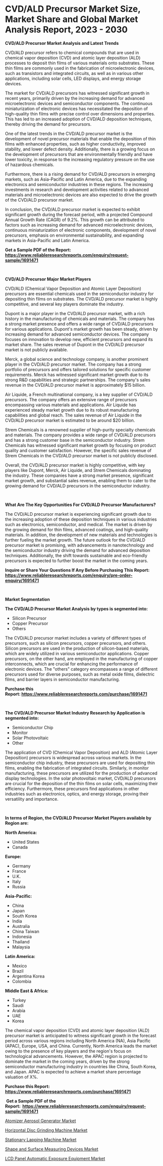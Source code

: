 <p><h1>CVD/ALD Precursor Market Size, Market Share and Global Market Analysis Report, 2023 - 2030</h1></p><p><strong>CVD/ALD Precursor Market Analysis and Latest Trends</strong></p>
<p><p>CVD/ALD precursor refers to chemical compounds that are used in chemical vapor deposition (CVD) and atomic layer deposition (ALD) processes to deposit thin films of various materials onto substrates. These thin films are commonly used in the fabrication of microelectronic devices, such as transistors and integrated circuits, as well as in various other applications, including solar cells, LED displays, and energy storage devices.</p><p>The market for CVD/ALD precursors has witnessed significant growth in recent years, primarily driven by the increasing demand for advanced microelectronic devices and semiconductor components. The continuous miniaturization of electronic devices has necessitated the deposition of high-quality thin films with precise control over dimensions and properties. This has led to an increased adoption of CVD/ALD deposition techniques, thereby driving the demand for precursors.</p><p>One of the latest trends in the CVD/ALD precursor market is the development of novel precursor materials that enable the deposition of thin films with enhanced properties, such as higher conductivity, improved stability, and lower defect density. Additionally, there is a growing focus on the development of precursors that are environmentally friendly and have lower toxicity, in response to the increasing regulatory pressure on the use of hazardous chemicals.</p><p>Furthermore, there is a rising demand for CVD/ALD precursors in emerging markets, such as Asia-Pacific and Latin America, due to the expanding electronics and semiconductor industries in these regions. The increasing investments in research and development activities related to advanced materials and microelectronic devices are also expected to drive the growth of the CVD/ALD precursor market.</p><p>In conclusion, the CVD/ALD precursor market is expected to exhibit significant growth during the forecast period, with a projected Compound Annual Growth Rate (CAGR) of 9.2%. This growth can be attributed to factors such as increasing demand for advanced microelectronic devices, continuous miniaturization of electronic components, development of novel precursors, emphasis on environmental sustainability, and expanding markets in Asia-Pacific and Latin America.</p></p>
<p><strong>Get a Sample PDF of the Report:&nbsp; <a href="https://www.reliableresearchreports.com/enquiry/request-sample/1691471">https://www.reliableresearchreports.com/enquiry/request-sample/1691471</a></strong></p>
<p>&nbsp;</p>
<p><strong>CVD/ALD Precursor Major Market Players</strong></p>
<p><p>CVD/ALD (Chemical Vapor Deposition and Atomic Layer Deposition) precursors are essential chemicals used in the semiconductor industry for depositing thin films on substrates. The CVD/ALD precursor market is highly competitive, and several key players dominate the industry.</p><p>Dupont is a major player in the CVD/ALD precursor market, with a rich history in the manufacturing of chemicals and materials. The company has a strong market presence and offers a wide range of CVD/ALD precursors for various applications. Dupont's market growth has been steady, driven by increasing demand for advanced semiconductor devices. The company focuses on innovation to develop new, efficient precursors and expand its market share. The sales revenue of Dupont in the CVD/ALD precursor market is not publicly available.</p><p>Merck, a global science and technology company, is another prominent player in the CVD/ALD precursor market. The company has a strong portfolio of precursors and offers tailored solutions for specific customer requirements. Merck has witnessed significant market growth due to its strong R&D capabilities and strategic partnerships. The company's sales revenue in the CVD/ALD precursor market is approximately $15 billion.</p><p>Air Liquide, a French multinational company, is a key supplier of CVD/ALD precursors. The company offers an extensive range of precursors encompassing various materials and applications. Air Liquide has experienced steady market growth due to its robust manufacturing capabilities and global reach. The sales revenue of Air Liquide in the CVD/ALD precursor market is estimated to be around $20 billion.</p><p>Strem Chemicals is a renowned supplier of high-purity specialty chemicals and materials. The company provides a wide range of CVD/ALD precursors and has a strong customer base in the semiconductor industry. Strem Chemicals has witnessed significant market growth by focusing on product quality and customer satisfaction. However, the specific sales revenue of Strem Chemicals in the CVD/ALD precursor market is not publicly disclosed.</p><p>Overall, the CVD/ALD precursor market is highly competitive, with key players like Dupont, Merck, Air Liquide, and Strem Chemicals dominating the industry. These companies have a strong market presence, significant market growth, and substantial sales revenue, enabling them to cater to the growing demand for CVD/ALD precursors in the semiconductor industry.</p></p>
<p>&nbsp;</p>
<p><strong>What Are The Key Opportunities For CVD/ALD Precursor Manufacturers?</strong></p>
<p><p>The CVD/ALD precursor market is experiencing significant growth due to the increasing adoption of these deposition techniques in various industries such as electronics, semiconductor, and medical. The market is driven by the growing demand for thin films, advanced coatings, and high-quality materials. In addition, the development of new materials and technologies is further fueling the market growth. The future outlook for the CVD/ALD precursor market is promising, with advancements in nanotechnology and the semiconductor industry driving the demand for advanced deposition techniques. Additionally, the shift towards sustainable and eco-friendly precursors is expected to further boost the market in the coming years.</p></p>
<p><strong>Inquire or Share Your Questions If Any Before Purchasing This Report: <a href="https://www.reliableresearchreports.com/enquiry/pre-order-enquiry/1691471">https://www.reliableresearchreports.com/enquiry/pre-order-enquiry/1691471</a></strong></p>
<p>&nbsp;</p>
<p><strong>Market Segmentation</strong></p>
<p><strong>The CVD/ALD Precursor Market Analysis by types is segmented into:</strong></p>
<p><ul><li>Silicon Precursor</li><li>Copper Precursor</li><li>Others</li></ul></p>
<p><p>The CVD/ALD precursor market includes a variety of different types of precursors, such as silicon precursors, copper precursors, and others. Silicon precursors are used in the production of silicon-based materials, which are widely utilized in various semiconductor applications. Copper precursors, on the other hand, are employed in the manufacturing of copper interconnects, which are crucial for enhancing the performance of electronic devices. The "others" category encompasses a range of different precursors used for diverse purposes, such as metal oxide films, dielectric films, and barrier layers in semiconductor manufacturing.</p></p>
<p><strong>Purchase this Report:&nbsp;<a href="https://www.reliableresearchreports.com/purchase/1691471">https://www.reliableresearchreports.com/purchase/1691471</a></strong></p>
<p>&nbsp;</p>
<p><strong>The CVD/ALD Precursor Market Industry Research by Application is segmented into:</strong></p>
<p><ul><li>Semiconductor Chip</li><li>Monitor</li><li>Solar Photovoltaic</li><li>Other</li></ul></p>
<p><p>The application of CVD (Chemical Vapor Deposition) and ALD (Atomic Layer Deposition) precursors is widespread across various markets. In the semiconductor chip industry, these precursors are used for depositing thin films, enabling the fabrication of integrated circuits. Similarly, in monitor manufacturing, these precursors are utilized for the production of advanced display technologies. In the solar photovoltaic market, CVD/ALD precursors are crucial for the deposition of the thin films on solar cells, maximizing their efficiency. Furthermore, these precursors find applications in other industries such as electronics, optics, and energy storage, proving their versatility and importance.</p></p>
<p>&nbsp;</p>
<p><strong>In terms of Region, the CVD/ALD Precursor Market Players available by Region are:</strong></p>
<p>
    <p> <strong> North America: </strong>
        <ul>
            <li>United States</li>
            <li>Canada</li>
        </ul>
        </p> 
    <p> <strong> Europe: </strong>
        <ul>
            <li>Germany</li>
            <li>France</li>
            <li>U.K.</li>
            <li>Italy</li>
            <li>Russia</li>
        </ul>
        </p> 
    <p> <strong> Asia-Pacific: </strong>
        <ul>
            <li>China</li>
            <li>Japan</li>
            <li>South Korea</li>
            <li>India</li>
            <li>Australia</li>
            <li>China Taiwan</li>
            <li>Indonesia</li>
            <li>Thailand</li>
            <li>Malaysia</li>
        </ul>
        </p> 
    <p> <strong> Latin America: </strong>
        <ul>
            <li>Mexico</li>
            <li>Brazil</li>
            <li>Argentina Korea</li>
            <li>Colombia</li>
        </ul>
        </p> 
    <p> <strong> Middle East & Africa: </strong>
        <ul>
            <li>Turkey</li>
            <li>Saudi</li>
            <li>Arabia</li>
            <li>UAE</li>
            <li>Korea</li>
        </ul>
    </p>
    </p>
<p><p>The chemical vapor deposition (CVD) and atomic layer deposition (ALD) precursor market is anticipated to witness significant growth in the forecast period across various regions including North America (NA), Asia Pacific (APAC), Europe, USA, and China. Currently, North America leads the market owing to the presence of key players and the region's focus on technological advancements. However, the APAC region is projected to dominate the market in the coming years, driven by the strong semiconductor manufacturing industry in countries like China, South Korea, and Japan. APAC is expected to achieve a market share percentage valuation of X%.</p></p>
<p><strong>Purchase this Report: <a href="https://www.reliableresearchreports.com/purchase/1691471">https://www.reliableresearchreports.com/purchase/1691471</a></strong></p>
<p>&nbsp;<strong>Get a Sample PDF of the Report:&nbsp;&nbsp;<a href="https://www.reliableresearchreports.com/enquiry/request-sample/1691471">https://www.reliableresearchreports.com/enquiry/request-sample/1691471</a></strong></p>
<p><strong></strong></p>
<p><p><a href="https://medium.com/@half.skull.am/atomizer-aerosol-generator-market-focuses-on-market-share-size-and-projected-forecast-till-2030-a96eab3babb7">Atomizer Aerosol Generator Market</a></p><p><a href="https://www.linkedin.com/pulse/horizontal-disc-grinding-machine-market-size-share-global-s8xce/">Horizontal Disc Grinding Machine Market</a></p><p><a href="https://www.linkedin.com/pulse/stationary-lapping-machine-market-size-growth-forecast-d0c0e/">Stationary Lapping Machine Market</a></p><p><a href="https://www.linkedin.com/pulse/shape-surface-measuring-devices-market-size-2023-2030-global-xw2te/">Shape and Surface Measuring Devices Market</a></p><p><a href="https://medium.com/@favor.case.flash/lcd-panel-automatic-exposure-equipment-market-outlook-industry-overview-and-forecast-2023-to-9fdc218a658b">LCD Panel Automatic Exposure Equipment Market</a></p></p>